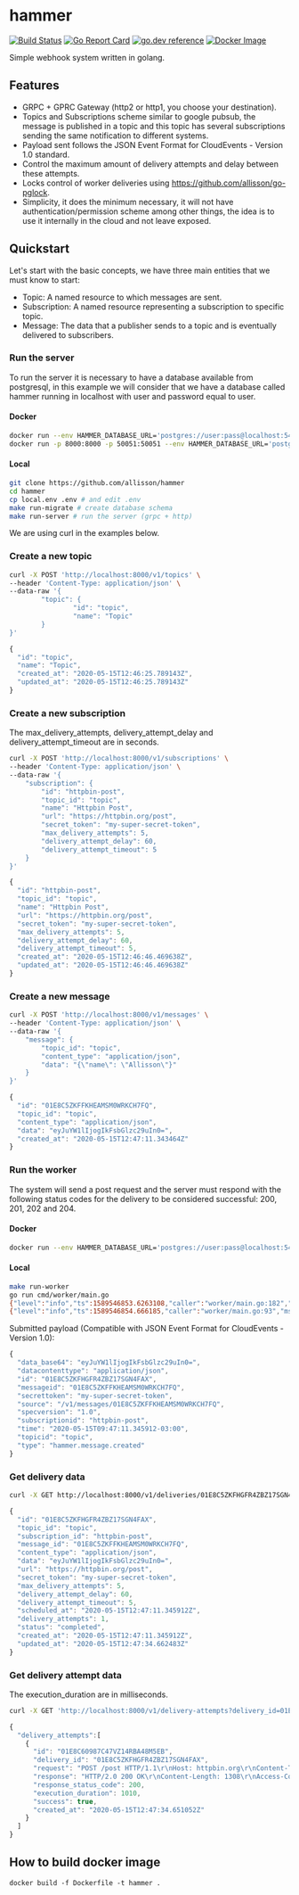 # hammer
[![Build Status](https://github.com/allisson/hammer/workflows/tests/badge.svg)](https://github.com/allisson/hammer/actions)
[![Go Report Card](https://goreportcard.com/badge/github.com/allisson/hammer)](https://goreportcard.com/report/github.com/allisson/hammer)
[![go.dev reference](https://img.shields.io/badge/go.dev-reference-007d9c?logo=go&logoColor=white&style=flat-square)](https://pkg.go.dev/github.com/allisson/hammer)
[![Docker Image](https://img.shields.io/docker/cloud/build/allisson/hammer)](https://hub.docker.com/r/allisson/hammer)

Simple webhook system written in golang.

## Features

- GRPC + GPRC Gateway (http2 or http1, you choose your destination).
- Topics and Subscriptions scheme similar to google pubsub, the message is published in a topic and this topic has several subscriptions sending the same notification to different systems.
- Payload sent follows the JSON Event Format for CloudEvents - Version 1.0 standard.
- Control the maximum amount of delivery attempts and delay between these attempts.
- Locks control of worker deliveries using https://github.com/allisson/go-pglock.
- Simplicity, it does the minimum necessary, it will not have authentication/permission scheme among other things, the idea is to use it internally in the cloud and not leave exposed.

## Quickstart

Let's start with the basic concepts, we have three main entities that we must know to start:

- Topic: A named resource to which messages are sent.
- Subscription: A named resource representing a subscription to specific topic.
- Message: The data that a publisher sends to a topic and is eventually delivered to subscribers.

### Run the server

To run the server it is necessary to have a database available from postgresql, in this example we will consider that we have a database called hammer running in localhost with user and password equal to user.

#### Docker

```bash
docker run --env HAMMER_DATABASE_URL='postgres://user:pass@localhost:5432/hammer?sslmode=disable' allisson/hammer migrate # run database migrations
docker run -p 8000:8000 -p 50051:50051 --env HAMMER_DATABASE_URL='postgres://user:pass@localhost:5432/hammer?sslmode=disable' allisson/hammer server # run grpc server
```

#### Local

```bash
git clone https://github.com/allisson/hammer
cd hammer
cp local.env .env # and edit .env
make run-migrate # create database schema
make run-server # run the server (grpc + http)
```

We are using curl in the examples below.

### Create a new topic

```bash
curl -X POST 'http://localhost:8000/v1/topics' \
--header 'Content-Type: application/json' \
--data-raw '{
        "topic": {
                "id": "topic",
                "name": "Topic"
        }
}'
```

```javascript
{
  "id": "topic",
  "name": "Topic",
  "created_at": "2020-05-15T12:46:25.789143Z",
  "updated_at": "2020-05-15T12:46:25.789143Z"
}
```

### Create a new subscription

The max_delivery_attempts, delivery_attempt_delay and delivery_attempt_timeout are in seconds.

```bash
curl -X POST 'http://localhost:8000/v1/subscriptions' \
--header 'Content-Type: application/json' \
--data-raw '{
	"subscription": {
		"id": "httpbin-post",
		"topic_id": "topic",
		"name": "Httpbin Post",
		"url": "https://httpbin.org/post",
		"secret_token": "my-super-secret-token",
		"max_delivery_attempts": 5,
		"delivery_attempt_delay": 60,
		"delivery_attempt_timeout": 5
	}
}'
```

```javascript
{
  "id": "httpbin-post",
  "topic_id": "topic",
  "name": "Httpbin Post",
  "url": "https://httpbin.org/post",
  "secret_token": "my-super-secret-token",
  "max_delivery_attempts": 5,
  "delivery_attempt_delay": 60,
  "delivery_attempt_timeout": 5,
  "created_at": "2020-05-15T12:46:46.469638Z",
  "updated_at": "2020-05-15T12:46:46.469638Z"
}
```

### Create a new message

```bash
curl -X POST 'http://localhost:8000/v1/messages' \
--header 'Content-Type: application/json' \
--data-raw '{
	"message": {
		"topic_id": "topic",
		"content_type": "application/json",
		"data": "{\"name\": \"Allisson\"}"
	}
}'
```

```javascript
{
  "id": "01E8C5ZKFFKHEAMSM0WRKCH7FQ",
  "topic_id": "topic",
  "content_type": "application/json",
  "data": "eyJuYW1lIjogIkFsbGlzc29uIn0=",
  "created_at": "2020-05-15T12:47:11.343464Z"
}
```

###  Run the worker

The system will send a post request and the server must respond with the following status codes for the delivery to be considered successful: 200, 201, 202 and 204.

#### Docker

```bash
docker run --env HAMMER_DATABASE_URL='postgres://user:pass@localhost:5432/hammer?sslmode=disable' allisson/hammer worker
```

#### Local

```bash
make run-worker
go run cmd/worker/main.go
{"level":"info","ts":1589546853.6263108,"caller":"worker/main.go:182","msg":"worker-started"}
{"level":"info","ts":1589546854.666185,"caller":"worker/main.go:93","msg":"delivery-made","id":"01E8C5ZKFHGFR4ZBZ17SGN4FAX","topic_id":"topic","subscription_id":"httpbin-post","message_id":"01E8C5ZKFFKHEAMSM0WRKCH7FQ","status":"completed","attempts":1,"max_delivery_attempts":5}
```

Submitted payload (Compatible with JSON Event Format for CloudEvents - Version 1.0):

```javascript
{
  "data_base64": "eyJuYW1lIjogIkFsbGlzc29uIn0=",
  "datacontenttype": "application/json",
  "id": "01E8C5ZKFHGFR4ZBZ17SGN4FAX",
  "messageid": "01E8C5ZKFFKHEAMSM0WRKCH7FQ",
  "secrettoken": "my-super-secret-token",
  "source": "/v1/messages/01E8C5ZKFFKHEAMSM0WRKCH7FQ",
  "specversion": "1.0",
  "subscriptionid": "httpbin-post",
  "time": "2020-05-15T09:47:11.345912-03:00",
  "topicid": "topic",
  "type": "hammer.message.created"
}
```

### Get delivery data

```bash
curl -X GET http://localhost:8000/v1/deliveries/01E8C5ZKFHGFR4ZBZ17SGN4FAX
```

```javascript
{
  "id": "01E8C5ZKFHGFR4ZBZ17SGN4FAX",
  "topic_id": "topic",
  "subscription_id": "httpbin-post",
  "message_id": "01E8C5ZKFFKHEAMSM0WRKCH7FQ",
  "content_type": "application/json",
  "data": "eyJuYW1lIjogIkFsbGlzc29uIn0=",
  "url": "https://httpbin.org/post",
  "secret_token": "my-super-secret-token",
  "max_delivery_attempts": 5,
  "delivery_attempt_delay": 60,
  "delivery_attempt_timeout": 5,
  "scheduled_at": "2020-05-15T12:47:11.345912Z",
  "delivery_attempts": 1,
  "status": "completed",
  "created_at": "2020-05-15T12:47:11.345912Z",
  "updated_at": "2020-05-15T12:47:34.662483Z"
}
```

### Get delivery attempt data

The execution_duration are in milliseconds.

```bash
curl -X GET 'http://localhost:8000/v1/delivery-attempts?delivery_id=01E8C5ZKFHGFR4ZBZ17SGN4FAX'
```

```javascript
{
  "delivery_attempts":[
    {
      "id": "01E8C60987C47VZ14RBA48M5EB",
      "delivery_id": "01E8C5ZKFHGFR4ZBZ17SGN4FAX",
      "request": "POST /post HTTP/1.1\r\nHost: httpbin.org\r\nContent-Type: application/json\r\n\r\n{\"specversion\":\"1.0\",\"type\":\"hammer.message.created\",\"source\":\"/v1/messages/01E8C5ZKFFKHEAMSM0WRKCH7FQ\",\"id\":\"01E8C5ZKFHGFR4ZBZ17SGN4FAX\",\"time\":\"2020-05-15T09:47:11.345912-03:00\",\"secrettoken\":\"my-super-secret-token\",\"messageid\":\"01E8C5ZKFFKHEAMSM0WRKCH7FQ\",\"subscriptionid\":\"httpbin-post\",\"topicid\":\"topic\",\"datacontenttype\":\"application/json\",\"data_base64\":\"eyJuYW1lIjogIkFsbGlzc29uIn0=\"}",
      "response": "HTTP/2.0 200 OK\r\nContent-Length: 1308\r\nAccess-Control-Allow-Credentials: true\r\nAccess-Control-Allow-Origin: *\r\nContent-Type: application/json\r\nDate: Fri, 15 May 2020 12:47:34 GMT\r\nServer: gunicorn/19.9.0\r\n\r\n{\n  \"args\": {}, \n  \"data\": \"{\\\"specversion\\\":\\\"1.0\\\",\\\"type\\\":\\\"hammer.message.created\\\",\\\"source\\\":\\\"/v1/messages/01E8C5ZKFFKHEAMSM0WRKCH7FQ\\\",\\\"id\\\":\\\"01E8C5ZKFHGFR4ZBZ17SGN4FAX\\\",\\\"time\\\":\\\"2020-05-15T09:47:11.345912-03:00\\\",\\\"secrettoken\\\":\\\"my-super-secret-token\\\",\\\"messageid\\\":\\\"01E8C5ZKFFKHEAMSM0WRKCH7FQ\\\",\\\"subscriptionid\\\":\\\"httpbin-post\\\",\\\"topicid\\\":\\\"topic\\\",\\\"datacontenttype\\\":\\\"application/json\\\",\\\"data_base64\\\":\\\"eyJuYW1lIjogIkFsbGlzc29uIn0=\\\"}\", \n  \"files\": {}, \n  \"form\": {}, \n  \"headers\": {\n    \"Accept-Encoding\": \"gzip\", \n    \"Content-Length\": \"391\", \n    \"Content-Type\": \"application/json\", \n    \"Host\": \"httpbin.org\", \n    \"User-Agent\": \"Go-http-client/2.0\", \n    \"X-Amzn-Trace-Id\": \"Root=1-5ebe8f66-7cd7a3a08196283065db25d0\"\n  }, \n  \"json\": {\n    \"data_base64\": \"eyJuYW1lIjogIkFsbGlzc29uIn0=\", \n    \"datacontenttype\": \"application/json\", \n    \"id\": \"01E8C5ZKFHGFR4ZBZ17SGN4FAX\", \n    \"messageid\": \"01E8C5ZKFFKHEAMSM0WRKCH7FQ\", \n    \"secrettoken\": \"my-super-secret-token\", \n    \"source\": \"/v1/messages/01E8C5ZKFFKHEAMSM0WRKCH7FQ\", \n    \"specversion\": \"1.0\", \n    \"subscriptionid\": \"httpbin-post\", \n    \"time\": \"2020-05-15T09:47:11.345912-03:00\", \n    \"topicid\": \"topic\", \n    \"type\": \"hammer.message.created\"\n  }, \n  \"origin\": \"177.37.153.46\", \n  \"url\": \"https://httpbin.org/post\"\n}\n",
      "response_status_code": 200,
      "execution_duration": 1010,
      "success": true,
      "created_at": "2020-05-15T12:47:34.651052Z"
    }
  ]
}
```

## How to build docker image

```
docker build -f Dockerfile -t hammer .
```
